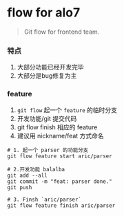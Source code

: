 # flow for alo7
> Git flow for frontend team.

### 特点
1. 大部分功能已经开发完毕
2. 大部分是bug修复为主

### feature
1. `git flow` 起一个 `feature` 的临时分支
2. 开发功能/git 提交代码
3. git flow finish 相应的 feature
4. 建议用 nickname/feat 方式命名

```shell
# 1. 起一个 parser 的功能分支
git flow feature start aric/parser

# 2.开发功能 balalba
git add --all
git commit -m "feat: parser done."
git push

# 3. Finsh `aric/parser`
git flow feature finish aric/parser
```
